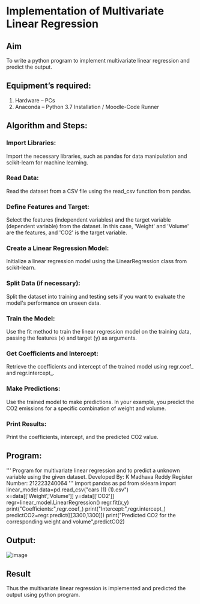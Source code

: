 # Implementation of Multivariate Linear Regression
## Aim
To write a python program to implement multivariate linear regression and predict the output.
## Equipment’s required:
1.	Hardware – PCs
2.	Anaconda – Python 3.7 Installation / Moodle-Code Runner
## Algorithm and Steps:
### Import Libraries:

Import the necessary libraries, such as pandas for data manipulation and scikit-learn for machine learning.
### Read Data:

Read the dataset from a CSV file using the read_csv function from pandas.
### Define Features and Target:

Select the features (independent variables) and the target variable (dependent variable) from the dataset. In this case, 'Weight' and 'Volume' are the features, and 'CO2' is the target variable.
### Create a Linear Regression Model:

Initialize a linear regression model using the LinearRegression class from scikit-learn.
### Split Data (if necessary):

Split the dataset into training and testing sets if you want to evaluate the model's performance on unseen data.
### Train the Model:

Use the fit method to train the linear regression model on the training data, passing the features (x) and target (y) as arguments.
### Get Coefficients and Intercept:

Retrieve the coefficients and intercept of the trained model using regr.coef_ and regr.intercept_.
### Make Predictions:

Use the trained model to make predictions. In your example, you predict the CO2 emissions for a specific combination of weight and volume.
### Print Results:

Print the coefficients, intercept, and the predicted CO2 value.
## Program:

'''
Program for multivariate linear regression and to predict a unknown variable using the given dataset.
Developed By: K Madhava Reddy
Register Number: 212223240064
'''
import pandas as pd
from sklearn import linear_model
data=pd.read_csv("cars (1) (1).csv")
x=data[['Weight','Volume']]
y=data[['CO2']]
regr=linear_model.LinearRegression()
regr.fit(x,y)
print("Coefficients:",regr.coef_)
print("Intercept:",regr.intercept_)
predictCO2=regr.predict([[3300,1300]])
print("Predicted CO2 for the corresponding weight and volume",predictCO2)

## Output:
![image](https://github.com/Madhavareddy09/Multivariate-Linear-Regression/assets/145742470/f5756da7-582a-4003-bc1c-04d14778b1b3)


## Result
Thus the multivariate linear regression is implemented and predicted the output using python program.
